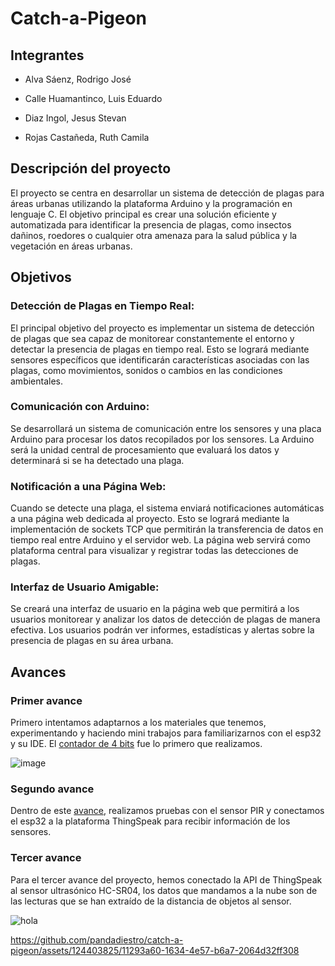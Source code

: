 
# Catch-a-Pigeon

## Integrantes

- Alva Sáenz, Rodrigo José

- Calle Huamantinco, Luis Eduardo

- Diaz Ingol, Jesus Stevan

- Rojas Castañeda, Ruth Camila

## Descripción del proyecto

El proyecto se centra en desarrollar un sistema de detección de plagas para áreas urbanas utilizando la plataforma Arduino y la programación en lenguaje C. El objetivo principal es crear una solución eficiente y automatizada para identificar la presencia de plagas, como insectos dañinos, roedores o cualquier otra amenaza para la salud pública y la vegetación en áreas urbanas.

## Objetivos

### Detección de Plagas en Tiempo Real: 
El principal objetivo del proyecto es implementar un sistema de detección de plagas que sea capaz de monitorear constantemente el entorno y detectar la presencia de plagas en tiempo real. Esto se logrará mediante sensores específicos que identificarán características asociadas con las plagas, como movimientos, sonidos o cambios en las condiciones ambientales.

### Comunicación con Arduino: 
Se desarrollará un sistema de comunicación entre los sensores y una placa Arduino para procesar los datos recopilados por los sensores. La Arduino será la unidad central de procesamiento que evaluará los datos y determinará si se ha detectado una plaga.

### Notificación a una Página Web: 
Cuando se detecte una plaga, el sistema enviará notificaciones automáticas a una página web dedicada al proyecto. Esto se logrará mediante la implementación de sockets TCP que permitirán la transferencia de datos en tiempo real entre Arduino y el servidor web. La página web servirá como plataforma central para visualizar y registrar todas las detecciones de plagas.

### Interfaz de Usuario Amigable: 
Se creará una interfaz de usuario en la página web que permitirá a los usuarios monitorear y analizar los datos de detección de plagas de manera efectiva. Los usuarios podrán ver informes, estadísticas y alertas sobre la presencia de plagas en su área urbana.

## Avances
### Primer avance
Primero intentamos adaptarnos a los materiales que tenemos, experimentando y haciendo mini trabajos para familiarizarnos con el esp32 y su IDE. El [contador de 4 bits](https://github.com/pandadiestro/catch-a-pigeon/tree/main/Avance-Contador_4_bits) fue lo primero que realizamos.

![image](https://github.com/pandadiestro/catch-a-pigeon/assets/123672027/241e5d78-9728-4fef-8941-18d65eba9541)

### Segundo avance
Dentro de este [avance](https://github.com/pandadiestro/catch-a-pigeon/blob/main/espantapajaros.cpp), realizamos pruebas con el sensor PIR y conectamos el esp32 a la plataforma ThingSpeak para recibir información de los sensores.

### Tercer avance

Para el tercer avance del proyecto, hemos conectado la API de ThingSpeak al sensor ultrasónico HC-SR04, los datos que mandamos a la nube son de las lecturas que se han extraído de la distancia de objetos al sensor.

![hola](https://github.com/pandadiestro/catch-a-pigeon/assets/123672027/9090d910-2544-44a5-b4a5-250041367478)

https://github.com/pandadiestro/catch-a-pigeon/assets/124403825/11293a60-1634-4e57-b6a7-2064d32ff308


